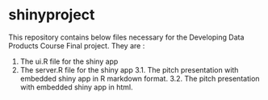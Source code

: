 # shinyproject

This repository contains below files necessary for the Developing Data Products Course Final project. They are : 
1. The ui.R file for the shiny app
2. The server.R file for the shiny app
3.1.  The pitch presentation with embedded shiny app in R markdown format. 
3.2.  The pitch presentation with embedded shiny app in html. 
